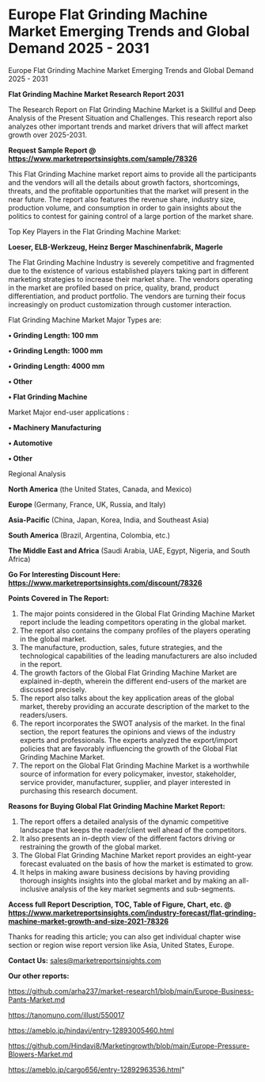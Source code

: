 # Europe Flat Grinding Machine Market Emerging Trends and Global Demand 2025 - 2031
Europe Flat Grinding Machine Market Emerging Trends and Global Demand 2025 - 2031

<strong>Flat Grinding Machine Market Research Report 2031</strong>

The Research Report on Flat Grinding Machine Market is a Skillful and Deep Analysis of the Present Situation and Challenges. This research report also analyzes other important trends and market drivers that will affect market growth over 2025-2031.

<strong>Request Sample Report @ <a href=https://www.marketreportsinsights.com/sample/78326>https://www.marketreportsinsights.com/sample/78326</a></strong>

This Flat Grinding Machine market report aims to provide all the participants and the vendors will all the details about growth factors, shortcomings, threats, and the profitable opportunities that the market will present in the near future. The report also features the revenue share, industry size, production volume, and consumption in order to gain insights about the politics to contest for gaining control of a large portion of the market share.

Top Key Players in the Flat Grinding Machine Market:

<strong>Loeser, ELB-Werkzeug, Heinz Berger Maschinenfabrik, Magerle</strong>

The Flat Grinding Machine Industry is severely competitive and fragmented due to the existence of various established players taking part in different marketing strategies to increase their market share. The vendors operating in the market are profiled based on price, quality, brand, product differentiation, and product portfolio. The vendors are turning their focus increasingly on product customization through customer interaction.

Flat Grinding Machine Market Major Types are:

<strong>• Grinding Length: 100 mm

• Grinding Length: 1000 mm

• Grinding Length: 4000 mm

• Other

• Flat Grinding Machine</strong>

Market Major end-user applications :

<strong>• Machinery Manufacturing

• Automotive

• Other</strong>

Regional Analysis

</u><strong><b>North America</b></strong> (the United States, Canada, and Mexico)

<strong><b>Europe </b></strong>(Germany, France, UK, Russia, and Italy)

<strong><b>Asia-Pacific</b></strong> (China, Japan, Korea, India, and Southeast Asia)

<strong><b>South America</b></strong> (Brazil, Argentina, Colombia, etc.)

<strong><b>The Middle East and Africa</b></strong> (Saudi Arabia, UAE, Egypt, Nigeria, and South Africa)

<strong>Go For Interesting Discount Here: <a href=https://www.marketreportsinsights.com/discount/78326>https://www.marketreportsinsights.com/discount/78326</a></strong>

<strong>Points Covered in The Report:</strong>
<ol>
  <li>The major points considered in the Global Flat Grinding Machine Market report include the leading competitors operating in the global market.</li>
  <li>The report also contains the company profiles of the players operating in the global market.</li>
  <li>The manufacture, production, sales, future strategies, and the technological capabilities of the leading manufacturers are also included in the report.</li>
  <li>The growth factors of the Global Flat Grinding Machine Market are explained in-depth, wherein the different end-users of the market are discussed precisely.</li>
  <li>The report also talks about the key application areas of the global market, thereby providing an accurate description of the market to the readers/users.</li>
  <li>The report incorporates the SWOT analysis of the market. In the final section, the report features the opinions and views of the industry experts and professionals. The experts analyzed the export/import policies that are favorably influencing the growth of the Global Flat Grinding Machine Market.</li>
  <li>The report on the Global Flat Grinding Machine Market is a worthwhile source of information for every policymaker, investor, stakeholder, service provider, manufacturer, supplier, and player interested in purchasing this research document.</li>
</ol>
<strong>Reasons for Buying Global Flat Grinding Machine Market Report:</strong>

<ol>
  <li>The report offers a detailed analysis of the dynamic competitive landscape that keeps the reader/client well ahead of the competitors.</li>
  <li>It also presents an in-depth view of the different factors driving or restraining the growth of the global market.</li>
  <li>The Global Flat Grinding Machine Market report provides an eight-year forecast evaluated on the basis of how the market is estimated to grow.</li>
  <li>It helps in making aware business decisions by having providing thorough insights insights into the global market and by making an all-inclusive analysis of the key market segments and sub-segments.</li>
</ol>
<strong>Access full Report Description, TOC, Table of Figure, Chart, etc. @ <a href=https://www.marketreportsinsights.com/industry-forecast/flat-grinding-machine-market-growth-and-size-2021-78326>https://www.marketreportsinsights.com/industry-forecast/flat-grinding-machine-market-growth-and-size-2021-78326</a></strong>


Thanks for reading this article; you can also get individual chapter wise section or region wise report version like Asia, United States, Europe.

<strong>Contact Us:</strong>
sales@marketreportsinsights.com

<strong>Our other reports:</strong>

<a href=https://github.com/arha237/market-research1/blob/main/Europe-Business-Pants-Market.md>https://github.com/arha237/market-research1/blob/main/Europe-Business-Pants-Market.md</a>

<a href=https://tanomuno.com/illust/550017>https://tanomuno.com/illust/550017</a>

<a href=https://ameblo.jp/hindavi/entry-12893005460.html>https://ameblo.jp/hindavi/entry-12893005460.html</a>

<a href=https://github.com/Hindavi8/Marketingrowth/blob/main/Europe-Pressure-Blowers-Market.md>https://github.com/Hindavi8/Marketingrowth/blob/main/Europe-Pressure-Blowers-Market.md</a>

<a href=https://ameblo.jp/cargo656/entry-12892963536.html>https://ameblo.jp/cargo656/entry-12892963536.html</a>"
